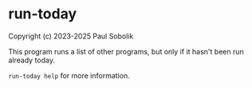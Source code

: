# run-today
Copyright (c) 2023-2025 Paul Sobolik

This program runs a list of other programs, but only if it hasn't been run already today. 

`run-today help` for more information.
